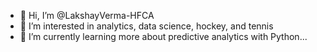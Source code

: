 - 👋 Hi, I’m @LakshayVerma-HFCA
- 👀 I’m interested in analytics, data science, hockey, and tennis
- 🌱 I’m currently learning more about predictive analytics with Python...
